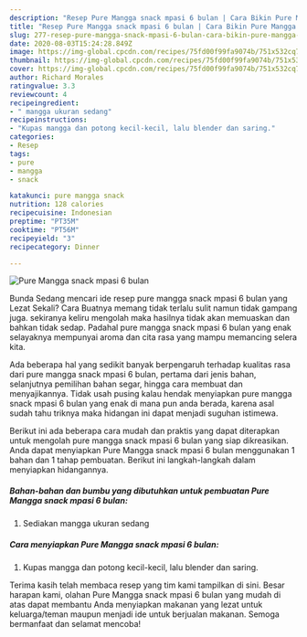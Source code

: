 ```yaml
---
description: "Resep Pure Mangga snack mpasi 6 bulan | Cara Bikin Pure Mangga snack mpasi 6 bulan Yang Sedap"
title: "Resep Pure Mangga snack mpasi 6 bulan | Cara Bikin Pure Mangga snack mpasi 6 bulan Yang Sedap"
slug: 277-resep-pure-mangga-snack-mpasi-6-bulan-cara-bikin-pure-mangga-snack-mpasi-6-bulan-yang-sedap
date: 2020-08-03T15:24:28.849Z
image: https://img-global.cpcdn.com/recipes/75fd00f99fa9074b/751x532cq70/pure-mangga-snack-mpasi-6-bulan-foto-resep-utama.jpg
thumbnail: https://img-global.cpcdn.com/recipes/75fd00f99fa9074b/751x532cq70/pure-mangga-snack-mpasi-6-bulan-foto-resep-utama.jpg
cover: https://img-global.cpcdn.com/recipes/75fd00f99fa9074b/751x532cq70/pure-mangga-snack-mpasi-6-bulan-foto-resep-utama.jpg
author: Richard Morales
ratingvalue: 3.3
reviewcount: 4
recipeingredient:
- " mangga ukuran sedang"
recipeinstructions:
- "Kupas mangga dan potong kecil-kecil, lalu blender dan saring."
categories:
- Resep
tags:
- pure
- mangga
- snack

katakunci: pure mangga snack 
nutrition: 128 calories
recipecuisine: Indonesian
preptime: "PT35M"
cooktime: "PT56M"
recipeyield: "3"
recipecategory: Dinner

---
```



![Pure Mangga snack mpasi 6 bulan](https://img-global.cpcdn.com/recipes/75fd00f99fa9074b/751x532cq70/pure-mangga-snack-mpasi-6-bulan-foto-resep-utama.jpg)

Bunda Sedang mencari ide resep pure mangga snack mpasi 6 bulan yang Lezat Sekali? Cara Buatnya memang tidak terlalu sulit namun tidak gampang juga. sekiranya keliru mengolah maka hasilnya tidak akan memuaskan dan bahkan tidak sedap. Padahal pure mangga snack mpasi 6 bulan yang enak selayaknya mempunyai aroma dan cita rasa yang mampu memancing selera kita.

Ada beberapa hal yang sedikit banyak berpengaruh terhadap kualitas rasa dari pure mangga snack mpasi 6 bulan, pertama dari jenis bahan, selanjutnya pemilihan bahan segar, hingga cara membuat dan menyajikannya. Tidak usah pusing kalau hendak menyiapkan pure mangga snack mpasi 6 bulan yang enak di mana pun anda berada, karena asal sudah tahu triknya maka hidangan ini dapat menjadi suguhan istimewa.




Berikut ini ada beberapa cara mudah dan praktis yang dapat diterapkan untuk mengolah pure mangga snack mpasi 6 bulan yang siap dikreasikan. Anda dapat menyiapkan Pure Mangga snack mpasi 6 bulan menggunakan 1 bahan dan 1 tahap pembuatan. Berikut ini langkah-langkah dalam menyiapkan hidangannya.

<!--inarticleads1-->

##### Bahan-bahan dan bumbu yang dibutuhkan untuk pembuatan Pure Mangga snack mpasi 6 bulan:

1. Sediakan  mangga ukuran sedang




<!--inarticleads2-->

##### Cara menyiapkan Pure Mangga snack mpasi 6 bulan:

1. Kupas mangga dan potong kecil-kecil, lalu blender dan saring.




Terima kasih telah membaca resep yang tim kami tampilkan di sini. Besar harapan kami, olahan Pure Mangga snack mpasi 6 bulan yang mudah di atas dapat membantu Anda menyiapkan makanan yang lezat untuk keluarga/teman maupun menjadi ide untuk berjualan makanan. Semoga bermanfaat dan selamat mencoba!
